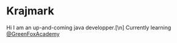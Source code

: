 # Krajmark
Hi I am an up-and-coming java developper.[\n]
Currently learning [@GreenFoxAcademy](https://www.greenfoxacademy.com/)